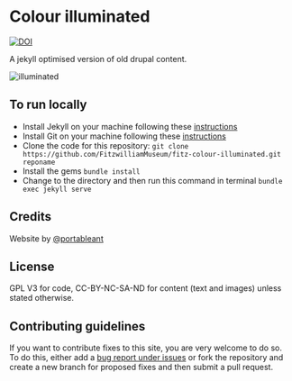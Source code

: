 # Colour illuminated

[![DOI](https://zenodo.org/badge/381325595.svg)](https://zenodo.org/badge/latestdoi/381325595)



A jekyll optimised version of old drupal content.

![illuminated](https://user-images.githubusercontent.com/286552/164032900-05e358c5-51ab-45a8-8f0c-c0d67e9ea861.jpg)


## To run locally

* Install Jekyll on your machine following these [instructions](https://jekyllrb.com/docs/installation/)
* Install Git on your machine following these [instructions](https://git-scm.com/book/en/v2/Getting-Started-Installing-Git)
* Clone the code for this repository:
   `git clone https://github.com/FitzwilliamMuseum/fitz-colour-illuminated.git reponame`
* Install the gems
   `bundle install`
* Change to the directory and then run this command in terminal `bundle exec jekyll serve`


## Credits

Website by [@portableant](https://github.com/portableant)

## License

GPL V3 for code, CC-BY-NC-SA-ND for content (text and images) unless stated otherwise.

## Contributing guidelines

If you want to contribute fixes to this site, you are very welcome to do so. To do this, either add a [bug report under issues](https://github.com/FitzwilliamMuseum/fitz-colour-illuminated/issues) or fork the repository and create a new branch for proposed fixes and then submit a pull request.
